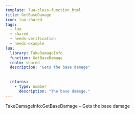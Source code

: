```yaml
---
template: lua-class-function.html
title: GetBaseDamage
icon: lua-shared
tags:
  - lua
  - shared
  - needs-verification
  - needs-example
lua:
  library: TakeDamageInfo
  function: GetBaseDamage
  realm: shared
  description: "Gets the base damage"
  
  
  returns:
    - type: number
      description: "The base damage."
---
```


<div class="lua__search__keywords">
TakeDamageInfo:GetBaseDamage &#x2013; Gets the base damage
</div>
